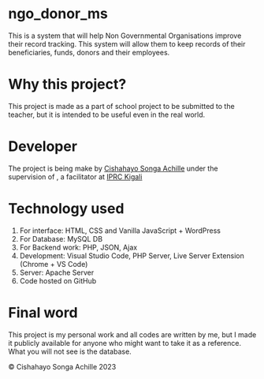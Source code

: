 # ngo_donor_ms

This is a system that will help Non Governmental Organisations improve their record tracking. This system will allow them to keep records of their beneficiaries, funds, donors and their employees.

# Why this project?

This project is made as a part of school project to be submitted to the teacher, but it is intended to be useful even in the real world.

# Developer

The project is being make by [Cishahayo Songa Achille](https://linkedin.com/in/achillesonga) under the supervision of [](), a facilitator at [IPRC Kigali](https://iprckigali.rp.ac.rw)

# Technology used

1. For interface: HTML, CSS and Vanilla JavaScript + WordPress
2. For Database: MySQL DB
3. For Backend work: PHP, JSON, Ajax
4. Development: Visual Studio Code, PHP Server, Live Server Extension (Chrome + VS Code)
5. Server: Apache Server
6. Code hosted on GitHub

# Final word

This project is my personal work and all codes are written by me, but I made it publicly available for anyone who might want to take it as a reference. What you will not see is the database.

&copy; Cishahayo Songa Achille 2023
